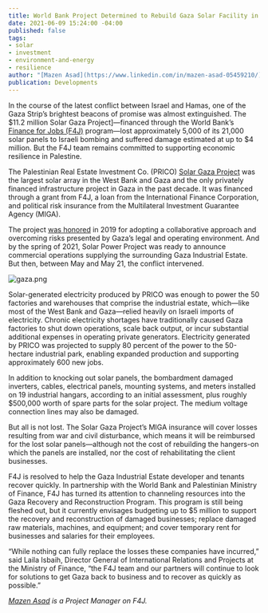 ```yaml
---
title: World Bank Project Determined to Rebuild Gaza Solar Facility in Wake of Conflict
date: 2021-06-09 15:24:00 -04:00
published: false
tags:
- solar
- investment
- environment-and-energy
- resilience
author: "[Mazen Asad](https://www.linkedin.com/in/mazen-asad-05459210/)"
publication: Developments
---
```


In the course of the latest conflict between Israel and Hamas, one of the Gaza Strip’s brightest beacons of promise was almost extinguished. The $11.2 million Solar Gaza Project]—financed through the World Bank’s [Finance for Jobs (F4J)](https://www.dai.com/our-work/projects/palestine-finance-for-jobs-f4j) program—lost approximately 5,000 of its 21,000 solar panels to Israeli bombing and suffered damage estimated at up to $4 million. But the F4J team remains committed to supporting economic resilience in Palestine.






The Palestinian Real Estate Investment Co. (PRICO) [Solar Gaza Project](https://www.dai.com/news/dai-led-solar-financing-project-in-palestine-wins-excellence-award-from-world-bank) was the largest solar array in the West Bank and Gaza and the only privately financed infrastructure project in Gaza in the past decade. It was financed through a grant from F4J, a loan from the International Finance Corporation, and political risk insurance from the Multilateral Investment Guarantee Agency (MIGA). 

The project [was honored](https://www.dai.com/news/dai-led-solar-financing-project-in-palestine-wins-excellence-award-from-world-bank) in 2019 for adopting a collaborative approach and overcoming risks presented by Gaza’s legal and operating environment. And by the spring of 2021, Solar Power Project was ready to announce commercial operations supplying the surrounding Gaza Industrial Estate. But then, between May and May 21, the conflict intervened.

![gaza.png](/uploads/gaza.png)

Solar-generated electricity produced by PRICO was enough to power the 50 factories and warehouses that comprise the industrial estate, which—like most of the West Bank and Gaza—relied heavily on Israeli imports of electricity. Chronic electricity shortages have traditionally caused Gaza factories to shut down operations, scale back output, or incur substantial additional expenses in operating private generators. Electricity generated by PRICO was projected to supply 80 percent of the power to the 50-hectare industrial park, enabling expanded production and supporting approximately 600 new jobs.

In addition to knocking out solar panels, the bombardment damaged inverters, cables, electrical panels, mounting systems, and meters installed on 19 industrial hangars, according to an initial assessment, plus roughly $500,000 worth of spare parts for the solar project. The medium voltage connection lines may also be damaged.
 
But all is not lost. The Solar Gaza Project’s MIGA insurance will cover losses resulting from war and civil disturbance, which means it will be reimbursed for the lost solar panels—although not the cost of rebuilding the hangers-on which the panels are installed, nor the cost of rehabilitating the client businesses. 

F4J is resolved to help the Gaza Industrial Estate developer and tenants recover quickly. In partnership with the World Bank and Palestinian Ministry of Finance, F4J has turned its attention to channeling resources into the Gaza Recovery and Reconstruction Program. This program is still being fleshed out, but it currently envisages budgeting up to $5 million to support the recovery and reconstruction of damaged businesses; replace damaged raw materials, machines, and equipment; and cover temporary rent for businesses and salaries for their employees. 

“While nothing can fully replace the losses these companies have incurred,” said Laila Isbaih, Director General of International Relations and Projects at the Ministry of Finance, “the F4J team and our partners will continue to look for solutions to get Gaza back to business and to recover as quickly as possible.”

*[Mazen Asad](https://www.linkedin.com/in/mazen-asad-05459210/) is a Project Manager on F4J.*